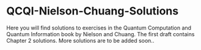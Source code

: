 # QCQI-Nielson-Chuang-Solutions
Here you will find solutions to exercises in the Quantum Computation and Quantum Information book by Nielson and Chuang.
The first draft contains Chapter 2 solutions. More solutions are to be added soon..
